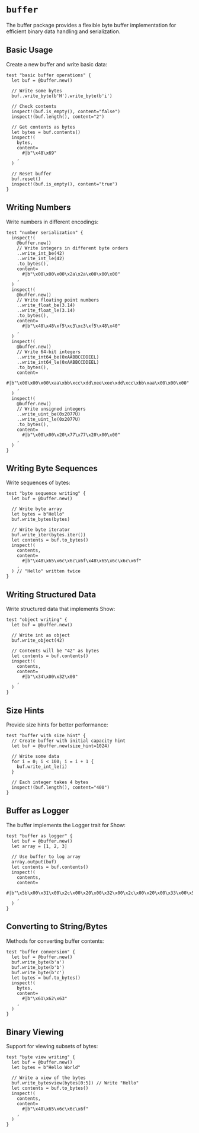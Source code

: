 # `buffer`

The buffer package provides a flexible byte buffer implementation for efficient binary data handling and serialization.

## Basic Usage

Create a new buffer and write basic data:

```moonbit
test "basic buffer operations" {
  let buf = @buffer.new()

  // Write some bytes
  buf..write_byte(b'H').write_byte(b'i')

  // Check contents
  inspect!(buf.is_empty(), content="false")
  inspect!(buf.length(), content="2")

  // Get contents as bytes
  let bytes = buf.contents()
  inspect!(
    bytes,
    content=
      #|b"\x48\x69"
    ,
  )

  // Reset buffer
  buf.reset()
  inspect!(buf.is_empty(), content="true")
}
```

## Writing Numbers

Write numbers in different encodings:

```moonbit
test "number serialization" {
  inspect!(
    @buffer.new()
    // Write integers in different byte orders
    ..write_int_be(42)
    ..write_int_le(42)
    .to_bytes(),
    content=
      #|b"\x00\x00\x00\x2a\x2a\x00\x00\x00"
    ,
  )
  inspect!(
    @buffer.new()
    // Write floating point numbers
    ..write_float_be(3.14)
    ..write_float_le(3.14)
    .to_bytes(),
    content=
      #|b"\x40\x48\xf5\xc3\xc3\xf5\x48\x40"
    ,
  )
  inspect!(
    @buffer.new()
    // Write 64-bit integers
    ..write_int64_be(0xAABBCCDDEEL)
    ..write_int64_le(0xAABBCCDDEEL)
    .to_bytes(),
    content=
      #|b"\x00\x00\x00\xaa\xbb\xcc\xdd\xee\xee\xdd\xcc\xbb\xaa\x00\x00\x00"
    ,
  )
  inspect!(
    @buffer.new()
    // Write unsigned integers
    ..write_uint_be(0x2077U)
    ..write_uint_le(0x2077U)
    .to_bytes(),
    content=
      #|b"\x00\x00\x20\x77\x77\x20\x00\x00"
    ,
  )
}
```

## Writing Byte Sequences

Write sequences of bytes:

```moonbit
test "byte sequence writing" {
  let buf = @buffer.new()

  // Write byte array
  let bytes = b"Hello"
  buf.write_bytes(bytes)

  // Write byte iterator
  buf.write_iter(bytes.iter())
  let contents = buf.to_bytes()
  inspect!(
    contents,
    content=
      #|b"\x48\x65\x6c\x6c\x6f\x48\x65\x6c\x6c\x6f"
    ,
  ) // "Hello" written twice
}
```

## Writing Structured Data

Write structured data that implements Show:

```moonbit
test "object writing" {
  let buf = @buffer.new()

  // Write int as object
  buf.write_object(42)

  // Contents will be "42" as bytes
  let contents = buf.contents()
  inspect!(
    contents,
    content=
      #|b"\x34\x00\x32\x00"
    ,
  )
}
```

## Size Hints

Provide size hints for better performance:

```moonbit
test "buffer with size hint" {
  // Create buffer with initial capacity hint
  let buf = @buffer.new(size_hint=1024)

  // Write some data
  for i = 0; i < 100; i = i + 1 {
    buf.write_int_le(i)
  }

  // Each integer takes 4 bytes
  inspect!(buf.length(), content="400")
}
```

## Buffer as Logger

The buffer implements the Logger trait for Show:

```moonbit
test "buffer as logger" {
  let buf = @buffer.new()
  let array = [1, 2, 3]

  // Use buffer to log array
  array.output(buf)
  let contents = buf.contents()
  inspect!(
    contents,
    content=
      #|b"\x5b\x00\x31\x00\x2c\x00\x20\x00\x32\x00\x2c\x00\x20\x00\x33\x00\x5d\x00"
    ,
  )
}
```

## Converting to String/Bytes

Methods for converting buffer contents:

```moonbit
test "buffer conversion" {
  let buf = @buffer.new()
  buf.write_byte(b'a')
  buf.write_byte(b'b')
  buf.write_byte(b'c')
  let bytes = buf.to_bytes()
  inspect!(
    bytes,
    content=
      #|b"\x61\x62\x63"
    ,
  )
}
```

## Binary Viewing

Support for viewing subsets of bytes:

```moonbit
test "byte view writing" {
  let buf = @buffer.new()
  let bytes = b"Hello World"

  // Write a view of the bytes
  buf.write_bytesview(bytes[0:5]) // Write "Hello"
  let contents = buf.to_bytes()
  inspect!(
    contents,
    content=
      #|b"\x48\x65\x6c\x6c\x6f"
    ,
  )
}
```
